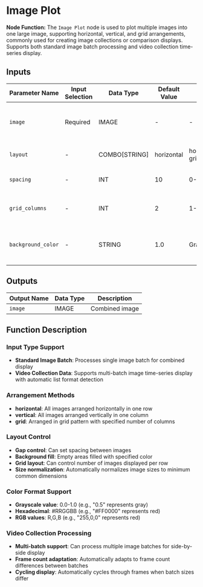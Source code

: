 # Image Plot

**Node Function:** The `Image Plot` node is used to plot multiple images into one large image, supporting horizontal, vertical, and grid arrangements, commonly used for creating image collections or comparison displays. Supports both standard image batch processing and video collection time-series display.

## Inputs

| Parameter Name | Input Selection | Data Type | Default Value | Value Range | Description |
| -------------- | --------------- | --------- | ------------- | ----------- | ----------- |
| `image` | Required | IMAGE | - | - | Image batch or video collection data to be combined |
| `layout` | - | COMBO[STRING] | horizontal | horizontal, vertical, grid | Arrangement: horizontal, vertical, grid |
| `spacing` | - | INT | 10 | 0-100 | Gap between images in pixels |
| `grid_columns` | - | INT | 2 | 1-100 | Number of images per row in grid mode |
| `background_color` | - | STRING | 1.0 | Grayscale/HEX/RGB | Background color, supports multiple formats |

## Outputs

| Output Name | Data Type | Description |
|-------------|-----------|-------------|
| `image` | IMAGE | Combined image |

## Function Description

### Input Type Support
- **Standard Image Batch**: Processes single image batch for combined display
- **Video Collection Data**: Supports multi-batch image time-series display with automatic list format detection

### Arrangement Methods
- **horizontal**: All images arranged horizontally in one row
- **vertical**: All images arranged vertically in one column
- **grid**: Arranged in grid pattern with specified number of columns

### Layout Control
- **Gap control**: Can set spacing between images
- **Background fill**: Empty areas filled with specified color
- **Grid layout**: Can control number of images displayed per row
- **Size normalization**: Automatically normalizes image sizes to minimum common dimensions

### Color Format Support
- **Grayscale value**: 0.0-1.0 (e.g., "0.5" represents gray)
- **Hexadecimal**: #RRGGBB (e.g., "#FF0000" represents red)
- **RGB values**: R,G,B (e.g., "255,0,0" represents red)

### Video Collection Processing
- **Multi-batch support**: Can process multiple image batches for side-by-side display
- **Frame count adaptation**: Automatically adapts to frame count differences between batches
- **Cycling display**: Automatically cycles through frames when batch sizes differ